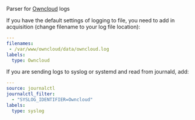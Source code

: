 Parser for [Owncloud](https://owncloud.com/) logs

If you have the default settings of logging to file, you need to add in acquisition (change filename to your log file location):

```yaml
---
filenames:
 - /var/www/owncloud/data/owncloud.log
labels:
  type: Owncloud
```

If you are sending logs to syslog or systemd and read from journald, add:
```yaml
---
source: journalctl
journalctl_filter:
  - "SYSLOG_IDENTIFIER=Owncloud"
labels:
  type: syslog
```

